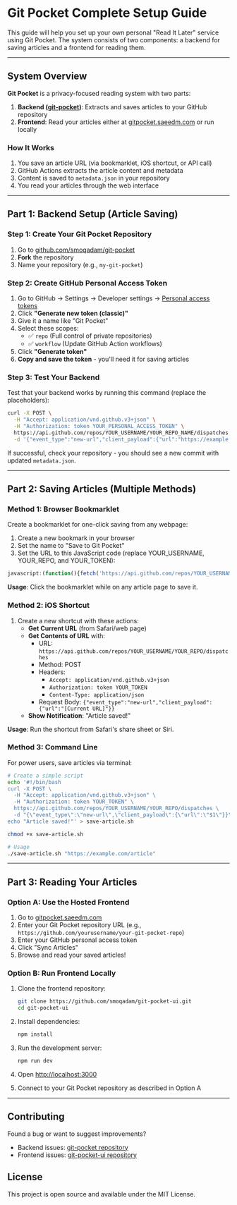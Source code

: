 # Git Pocket Complete Setup Guide

This guide will help you set up your own personal "Read It Later" service using Git Pocket. The system consists of two components: a backend for saving articles and a frontend for reading them.

---

## System Overview

**Git Pocket** is a privacy-focused reading system with two parts:

1. **Backend ([git-pocket](https://github.com/smoqadam/git-pocket))**: Extracts and saves articles to your GitHub repository
2. **Frontend**: Read your articles either at [gitpocket.saeedm.com](https://gitpocket.saeedm.com) or run locally

### How It Works

1. You save an article URL (via bookmarklet, iOS shortcut, or API call)
2. GitHub Actions extracts the article content and metadata
3. Content is saved to `metadata.json` in your repository
4. You read your articles through the web interface

---

## Part 1: Backend Setup (Article Saving)

### Step 1: Create Your Git Pocket Repository

1. Go to [github.com/smoqadam/git-pocket](https://github.com/smoqadam/git-pocket)
2. **Fork** the repository
3. Name your repository (e.g., `my-git-pocket`)


### Step 2: Create GitHub Personal Access Token

1. Go to GitHub → Settings → Developer settings → [Personal access tokens](https://github.com/settings/tokens)
2. Click **"Generate new token (classic)"**
3. Give it a name like "Git Pocket"
4. Select these scopes:
   - ✅ `repo` (Full control of private repositories)
   - ✅ `workflow` (Update GitHub Action workflows)
5. Click **"Generate token"**
6. **Copy and save the token** - you'll need it for saving articles

### Step 3: Test Your Backend

Test that your backend works by running this command (replace the placeholders):

```bash
curl -X POST \
  -H "Accept: application/vnd.github.v3+json" \
  -H "Authorization: token YOUR_PERSONAL_ACCESS_TOKEN" \
  https://api.github.com/repos/YOUR_USERNAME/YOUR_REPO_NAME/dispatches \
  -d '{"event_type":"new-url","client_payload":{"url":"https://example.com/some-article"}}'
```

If successful, check your repository - you should see a new commit with updated `metadata.json`.

---

## Part 2: Saving Articles (Multiple Methods)

### Method 1: Browser Bookmarklet

Create a bookmarklet for one-click saving from any webpage:

1. Create a new bookmark in your browser
2. Set the name to "Save to Git Pocket"
3. Set the URL to this JavaScript code (replace YOUR_USERNAME, YOUR_REPO, and YOUR_TOKEN):

```javascript
javascript:(function(){fetch('https://api.github.com/repos/YOUR_USERNAME/YOUR_REPO/dispatches',{method:'POST',headers:{'Accept':'application/vnd.github.v3+json','Authorization':'token YOUR_TOKEN','Content-Type':'application/json'},body:JSON.stringify({event_type:'new-url',client_payload:{url:window.location.href}})}).then(r=>r.ok?alert('Article saved to Git Pocket!'):alert('Error saving article'));})();
```

**Usage**: Click the bookmarklet while on any article page to save it.

### Method 2: iOS Shortcut

1. Create a new shortcut with these actions:
   - **Get Current URL** (from Safari/web page)
   - **Get Contents of URL** with:
     - URL: `https://api.github.com/repos/YOUR_USERNAME/YOUR_REPO/dispatches`
     - Method: POST
     - Headers: 
       - `Accept: application/vnd.github.v3+json`
       - `Authorization: token YOUR_TOKEN`
       - `Content-Type: application/json`
     - Request Body: `{"event_type":"new-url","client_payload":{"url":"[Current URL]"}}`
   - **Show Notification**: "Article saved!"

**Usage**: Run the shortcut from Safari's share sheet or Siri.

### Method 3: Command Line

For power users, save articles via terminal:

```bash
# Create a simple script
echo '#!/bin/bash
curl -X POST \
  -H "Accept: application/vnd.github.v3+json" \
  -H "Authorization: token YOUR_TOKEN" \
  https://api.github.com/repos/YOUR_USERNAME/YOUR_REPO/dispatches \
  -d "{\"event_type\":\"new-url\",\"client_payload\":{\"url\":\"$1\"}}"
echo "Article saved!"' > save-article.sh

chmod +x save-article.sh

# Usage
./save-article.sh "https://example.com/article"
```

---

## Part 3: Reading Your Articles

### Option A: Use the Hosted Frontend

1. Go to [gitpocket.saeedm.com](https://gitpocket.saeedm.com)
2. Enter your Git Pocket repository URL (e.g., `https://github.com/yourusername/your-git-pocket-repo`)
3. Enter your GitHub personal access token
4. Click "Sync Articles"
5. Browse and read your saved articles!

### Option B: Run Frontend Locally

1. Clone the frontend repository:
   ```bash
   git clone https://github.com/smoqadam/git-pocket-ui.git
   cd git-pocket-ui
   ```

2. Install dependencies:
   ```bash
   npm install
   ```

3. Run the development server:
   ```bash
   npm run dev
   ```

4. Open [http://localhost:3000](http://localhost:3000)
5. Connect to your Git Pocket repository as described in Option A

---

## Contributing

Found a bug or want to suggest improvements? 

- Backend issues: [git-pocket repository](https://github.com/smoqadam/git-pocket)
- Frontend issues: [git-pocket-ui repository](https://github.com/smoqadam/git-pocket-ui)

## License

This project is open source and available under the MIT License.
